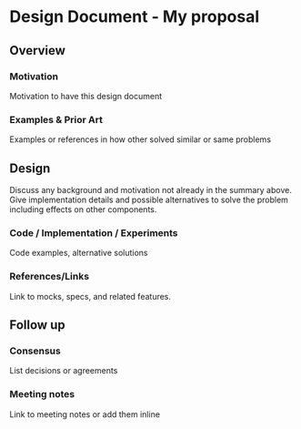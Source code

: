 <!-- 
This document intends to provide a simple boilerplate to start a design document, fields aren't strictly required and other templates can be found here:
- [Chromium Design Doc Template](https://docs.google.com/document/d/14YBYKgk-uSfjfwpKFlp_omgUq5hwMVazy_M965s_1KA/edit)
- [ICU4X Desing docs](https://github.com/unicode-org/icu4x/tree/main/docs/design)
- []
-->
 
# Design Document - My proposal 

## Overview 

### Motivation
Motivation to have this design document 

### Examples &  Prior Art 
Examples or references in how other solved similar or same problems

## Design 

Discuss any background and motivation not already in the summary above. Give implementation details and possible alternatives to solve the problem including effects on other components.

### Code / Implementation / Experiments
Code examples,  alternative solutions

### References/Links
Link to mocks, specs, and related features.

## Follow up

### Consensus 
List decisions or agreements

### Meeting notes
Link to meeting notes or add them inline 
